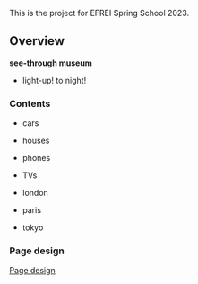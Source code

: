 This is the project for EFREI Spring School 2023.

## Overview

**see-through museum**

- light-up! to night!

### Contents

- cars

- houses

- phones

- TVs

- london

- paris

- tokyo

### Page design

[Page design](page_design.md)
